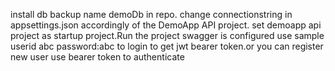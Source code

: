 install db backup name demoDb in repo.
change connectionstring in appsettings.json accordingly of the DemoApp API project.
set demoapp api project as startup project.Run the project
swagger is configured use sample userid abc password:abc to login to get jwt bearer token.or you can register new user
use bearer token to authenticate

